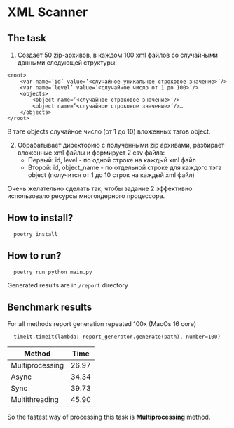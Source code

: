 # XML Scanner 

The task
------------  
1. Создает 50 zip-архивов, в каждом 100 xml файлов со случайными данными следующей структуры:
```
<root>
	<var name=’id’ value=’<случайное уникальное строковое значение>’/>
	<var name=’level’ value=’<случайное число от 1 до 100>’/>
	<objects>
		<object name=’<случайное строковое значение>’/>
		<object name=’<случайное строковое значение>’/>…
	</objects>
</root>
```
В тэге objects случайное число (от 1 до 10) вложенных тэгов object.

2. Обрабатывает директорию с полученными zip архивами, разбирает вложенные xml файлы и формирует 2 csv файла:
	- Первый: id, level - по одной строке на каждый xml файл
	- Второй: id, object_name - по отдельной строке для каждого тэга object (получится от 1 до 10 строк на каждый xml файл)

Очень желательно сделать так, чтобы задание 2 эффективно использовало ресурсы многоядерного процессора.

How to install?
------------  
```
  poetry install
```

How to run?
------------  
```
  poetry run python main.py
```
Generated results are in `/report` directory

Benchmark results
------------  
For all methods report generation repeated 100x (MacOs 16 core)
```
  timeit.timeit(lambda: report_generator.generate(path), number=100)
```


| Method          | Time  |
|-----------------|-------|
| Multiprocessing | 26.97 |
| Async           | 34.34 |
| Sync            | 39.73 |
| Multithreading  | 45.90 |

So the fastest way of processing this task is **Multiprocessing** method.
